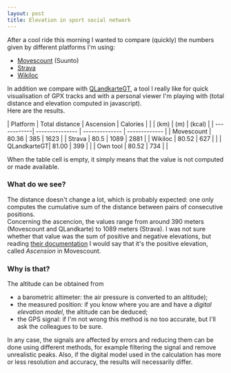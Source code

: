 ```yaml
---
layout: post
title: Elevation in sport social network 
---
```


After a cool ride this morning I wanted to compare (quickly) the numbers given by different platforms I'm using:
* [Movescount](http://www.movescount.com) (Suunto)
* [Strava](https://www.strava.com)
* [Wikiloc](http://wikiloc.com/)

In addition we compare with [QLandkarteGT](http://www.qlandkarte.org/), a tool I really like for quick visualisation of GPX tracks and with a personal viewer I'm playing with (total distance and elevation computed in javascript).    
Here are the results.

| Platform    | Total distance  | Ascension      | Calories      |
|             | (km)            | (m)            | (kcal)        |
| ------------| --------------- | -------------- | ------------- |
| Movescount  | 80.36           | 385            | 1623          |
| Strava      | 80.5            | 1089           | 2881          |
| Wikiloc     | 80.52           | 627            |               | 
| QLandkarteGT| 81.00		| 399            |               |
| Own tool    | 80.52           | 734            |               |

When the table cell is empty, it simply means that the value is not computed or made available.

### What do we see?

The distance doesn't change a lot, which is probably expected: one only computes the cumulative sum of the distance between pairs of consecutive positions.    
Concerning the ascencion, the values range from around 390 meters (Movescount and QLandkarte) to 1089 meters (Strava). I was not sure whether that value was the sum of positive and negative elevations, but reading [their documentation](https://support.strava.com/hc/en-us/articles/216917087-Elevation-Gain) I would say that it's the positive elevation, called *Ascension* in Movescount. 

### Why is that?

The altitude can be obtained from     
* a barometric altimeter: the air pressure is converted to an altitude);    
* the measured position: if you know where you are and have a *digital elevation model*, the altitude can be deduced;    
* the GPS signal: if I'm not wrong this method is no too accurate, but I'll ask the colleagues to be sure.

In any case, the signals are affected by errors and reducing them can be done using different methods, for example filtering the signal and remove unrealistic peaks. Also, if the digital model used in the calculation has more or less resolution and accuracy, the results will necessarily differ.






